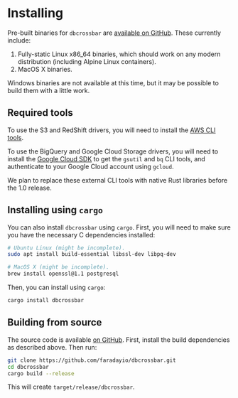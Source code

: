 # Installing

Pre-built binaries for `dbcrossbar` are [available on GitHub](https://github.com/faradayio/dbcrossbar/releases). These currently include:

1. Fully-static Linux x86_64 binaries, which should work on any modern distribution (including Alpine Linux containers).
2. MacOS X binaries.

Windows binaries are not available at this time, but it may be possible to build them with a little work.

## Required tools

To use the S3 and RedShift drivers, you will need to install the [AWS CLI tools](https://github.com/faradayio/dbcrossbar/releases).

To use the BigQuery and Google Cloud Storage drivers, you will need to install the [Google Cloud SDK](https://cloud.google.com/sdk/) to get the `gsutil` and `bq` CLI tools, and authenticate to your Google Cloud account using `gcloud`.

We plan to replace these external CLI tools with native Rust libraries before the 1.0 release.

## Installing using `cargo`

You can also install `dbcrossbar` using `cargo`. First, you will need to make sure you have the necessary C dependencies installed:

```sh
# Ubuntu Linux (might be incomplete).
sudo apt install build-essential libssl-dev libpq-dev

# MacOS X (might be incomplete).
brew install openssl@1.1 postgresql
```

Then, you can install using `cargo`:

```sh
cargo install dbcrossbar
```

## Building from source

The source code is available [on GitHub](https://github.com/faradayio/dbcrossbar). First, install the build dependencies as described above. Then run:

```sh
git clone https://github.com/faradayio/dbcrossbar.git
cd dbcrossbar
cargo build --release
```

This will create `target/release/dbcrossbar`.

